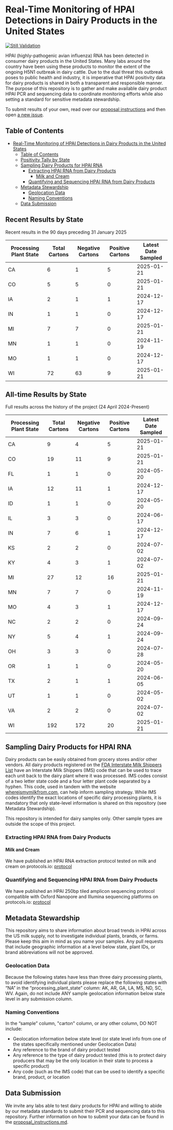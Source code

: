 # Real-Time Monitoring of HPAI Detections in Dairy Products in the United States

[![Still Validation](https://github.com/dholab/dairy-hpai-monitoring/actions/workflows/validate.yml/badge.svg)](https://github.com/dholab/dairy-hpai-monitoring/actions/workflows/validate.yml)

HPAI (highly-pathogenic avian influenza) RNA has been detected in consumer dairy products in the United States. Many labs around the country have been using these products to monitor the extent of the ongoing H5N1 outbreak in dairy cattle. Due to the dual threat this outbreak poses to public health and industry, it is imperative that HPAI positivity data for dairy products is shared in both a transparent and responsible manner. The purpose of this repository is to gather and make available dairy product HPAI PCR and sequencing data to coordinate monitoring efforts while also setting a standard for sensitive metadata stewardship.

To submit results of your own, read over our [proposal instructions](docs/proposal_instructions.md) and then open [a new issue](https://github.com/dholab/dairy-hpai-monitoring/issues/new).

## Table of Contents

- [Real-Time Monitoring of HPAI Detections in Dairy Products in the United States](#real-time-monitoring-of-hpai-detections-in-dairy-products-in-the-united-states)
  - [Table of Contents](#table-of-contents)
  - [Positivity Tally by State](#positivity-tally-by-state)
  - [Sampling Dairy Products for HPAI RNA](#sampling-dairy-products-for-hpai-rna)
    - [Extracting HPAI RNA from Dairy Products](#extracting-hpai-rna-from-dairy-products)
      - [Milk and Cream](#milk-and-cream)
    - [Quantifying and Sequencing HPAI RNA from Dairy Products](#quantifying-and-sequencing-hpai-rna-from-dairy-products)
  - [Metadata Stewardship](#metadata-stewardship)
    - [Geolocation Data](#geolocation-data)
    - [Naming Conventions](#naming-conventions)
  - [Data Submission](#data-submission)

## Recent Results by State

Recent results in the 90 days preceding 31 January 2025

Processing Plant State  |  Total Cartons  |  Negative Cartons  |  Positive Cartons  |  Latest Date Sampled
------------------------|-----------------|--------------------|--------------------|---------------------
CA                      |  6              |  1                 |  5                 |  2025-01-21
CO                      |  5              |  5                 |  0                 |  2025-01-21
IA                      |  2              |  1                 |  1                 |  2024-12-17
IN                      |  1              |  1                 |  0                 |  2024-12-17
MI                      |  7              |  7                 |  0                 |  2025-01-21
MN                      |  1              |  1                 |  0                 |  2024-11-19
MO                      |  1              |  1                 |  0                 |  2024-12-17
WI                      |  72             |  63                |  9                 |  2025-01-21

## All-time Results by State

Full results across the history of the project (24 April 2024-Present)

Processing Plant State  |  Total Cartons  |  Negative Cartons  |  Positive Cartons  |  Latest Date Sampled
------------------------|-----------------|--------------------|--------------------|---------------------
CA                      |  9              |  4                 |  5                 |  2025-01-21
CO                      |  19             |  11                |  9                 |  2025-01-21
FL                      |  1              |  1                 |  0                 |  2024-05-20
IA                      |  12             |  11                |  1                 |  2024-12-17
ID                      |  1              |  1                 |  0                 |  2024-05-20
IL                      |  3              |  3                 |  0                 |  2024-06-17
IN                      |  7              |  6                 |  1                 |  2024-12-17
KS                      |  2              |  2                 |  0                 |  2024-07-02
KY                      |  4              |  3                 |  1                 |  2024-07-02
MI                      |  27             |  12                |  16                |  2025-01-21
MN                      |  7              |  7                 |  0                 |  2024-11-19
MO                      |  4              |  3                 |  1                 |  2024-12-17
NC                      |  2              |  2                 |  0                 |  2024-09-24
NY                      |  5              |  4                 |  1                 |  2024-09-24
OH                      |  3              |  3                 |  0                 |  2024-07-28
OR                      |  1              |  1                 |  0                 |  2024-05-20
TX                      |  2              |  1                 |  1                 |  2024-06-05
UT                      |  1              |  1                 |  0                 |  2024-05-02
VA                      |  2              |  2                 |  0                 |  2024-07-02
WI                      |  192            |  172               |  20                |  2025-01-21

## Sampling Dairy Products for HPAI RNA

Dairy products can be easily obtained from grocery stores and/or other vendors. All dairy products registered on the [FDA Interstate Milk Shippers List](https://www.fda.gov/food/federalstate-food-programs/interstate-milk-shippers-list#rules) have an Interstate Milk Shippers (IMS) code that can be used to trace each unit back to the dairy plant where it was processed. IMS codes consist of a two letter state code and a four letter plant code separated by a hyphen. This code, used in tandem with the website [whereismymilkfrom.com](https://www.whereismymilkfrom.com), can help inform sampling strategy. While IMS codes identify the exact locations of specific dairy processing plants, it is mandatory that only state-level information is shared on this repository (see Metadata Stewardship).

This repository is intended for dairy samples only. Other sample types are outside the scope of this project.

### Extracting HPAI RNA from Dairy Products

#### Milk and Cream

We have published an HPAI RNA extraction protocol tested on milk and cream on protocols.io: [protocol](https://www.protocols.io/view/rna-extraction-from-milk-for-hpai-surveillance-dczp2x5n.html)

### Quantifying and Sequencing HPAI RNA from Dairy Products

We have published an HPAI 250bp tiled amplicon sequencing protocol compatible with Oxford Nanopore and Illumina sequencing platforms on protocols.io: [protocol](https://www.protocols.io/view/whole-genome-sequencing-of-h5n1-from-dairy-product-dev43e8w.html)

## Metadata Stewardship

This repository aims to share information about broad trends in HPAI across the US milk supply, not to investigate individual plants, brands, or farms. Please keep this aim in mind as you name your samples. Any pull requests that include geographic information at a level below state, plant IDs, or brand abbreviations will not be approved.

### Geolocation Data

Because the following states have less than three dairy processing plants, to avoid identifying individual plants please replace the following states with “NA” in the “processing_plant_state” column: AK, AR, GA, LA, MS, ND, SC, WV. Again, do not include ANY sample geolocation information below state level in any submission column.

### Naming Conventions

In the “sample” column, "carton" column, or any other column, DO NOT include:

-   Geolocation information below state level (or state level info from one of the states specifically mentioned under Geolocation Data)
-   Any reference to the brand of dairy product tested
-   Any reference to the type of dairy product tested (this is to protect dairy producers that may be the only location in their state to process a specific product)
-   Any code (such as the IMS code) that can be used to identify a specific brand, product, or location

## Data Submission

We invite any labs able to test dairy products for HPAI and willing to abide by our metadata standards to submit their PCR and sequencing data to this repository. Further information on how to submit your data can be found in the [proposal_instructions.md](docs/proposal_instructions.md).
